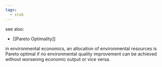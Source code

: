 ```yaml
---
tags:
  - stub
---
```


see also:
- [[Pareto Optimality]]

in environmental economics, an allocation of environmental resources is Pareto optimal if no environmental quality improvement can be achieved without worsening economic output or vice versa.

